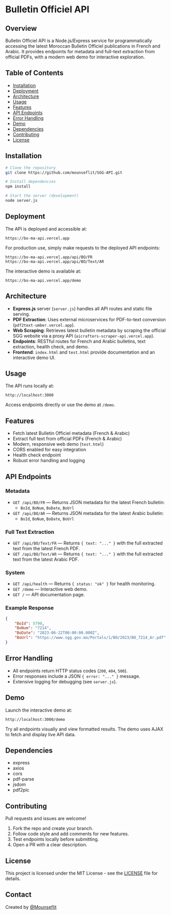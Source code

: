 

# Bulletin Officiel API

## Overview
Bulletin Officiel API is a Node.js/Express service for programmatically accessing the latest Moroccan Bulletin Officiel publications in French and Arabic. It provides endpoints for metadata and full-text extraction from official PDFs, with a modern web demo for interactive exploration.

## Table of Contents
- [Installation](#installation)
- [Deployment](#deployment)
- [Architecture](#architecture)
- [Usage](#usage)
- [Features](#features)
- [API Endpoints](#api-endpoints)
- [Error Handling](#error-handling)
- [Demo](#demo)
- [Dependencies](#dependencies)
- [Contributing](#contributing)
- [License](#license)

## Installation
```bash
# Clone the repository
git clone https://github.com/mounseflit/SGG-API.git

# Install dependencies
npm install

# Start the server (development)
node server.js
```

## Deployment
The API is deployed and accessible at:
```
https://bo-ma-api.vercel.app
```

For production use, simply make requests to the deployed API endpoints:
```
https://bo-ma-api.vercel.app/api/BO/FR
https://bo-ma-api.vercel.app/api/BO/Text/AR
```

The interactive demo is available at:
```
https://bo-ma-api.vercel.app/demo
```

## Architecture
- **Express.js** server (`server.js`) handles all API routes and static file serving.
- **PDF Extraction**: Uses external microservices for PDF-to-text conversion (`pdf2text-umber.vercel.app`).
- **Web Scraping**: Retrieves latest bulletin metadata by scraping the official SGG website via a proxy API (`aicrafters-scraper-api.vercel.app`).
- **Endpoints**: RESTful routes for French and Arabic bulletins, text extraction, health check, and demo.
- **Frontend**: `index.html` and `test.html` provide documentation and an interactive demo UI.

## Usage
The API runs locally at:
```
http://localhost:3000
```
Access endpoints directly or use the demo at `/demo`.

## Features
- Fetch latest Bulletin Officiel metadata (French & Arabic)
- Extract full text from official PDFs (French & Arabic)
- Modern, responsive web demo (`test.html`)
- CORS enabled for easy integration
- Health check endpoint
- Robust error handling and logging

## API Endpoints
### Metadata
- `GET /api/BO/FR` — Returns JSON metadata for the latest French bulletin:
	- `BoId`, `BoNum`, `BoDate`, `BoUrl`
- `GET /api/BO/AR` — Returns JSON metadata for the latest Arabic bulletin:
	- `BoId`, `BoNum`, `BoDate`, `BoUrl`

### Full Text Extraction
- `GET /api/BO/Text/FR` — Returns `{ text: "..." }` with the full extracted text from the latest French PDF.
- `GET /api/BO/Text/AR` — Returns `{ text: "..." }` with the full extracted text from the latest Arabic PDF.

### System
- `GET /api/health` — Returns `{ status: "ok" }` for health monitoring.
- `GET /demo` — Interactive web demo.
- `GET /` — API documentation page.

### Example Response
```json
{
	"BoId": 5790,
	"BoNum": "7214",
	"BoDate": "2023-06-22T00:00:00.000Z",
	"BoUrl": "https://www.sgg.gov.ma/Portals/1/BO/2023/BO_7214_Ar.pdf"
}
```

## Error Handling
- All endpoints return HTTP status codes (`200`, `404`, `500`).
- Error responses include a JSON `{ error: "..." }` message.
- Extensive logging for debugging (see `server.js`).

## Demo
Launch the interactive demo at:
```
http://localhost:3000/demo
```
Try all endpoints visually and view formatted results. The demo uses AJAX to fetch and display live API data.

## Dependencies
- express
- axios
- cors
- pdf-parse
- jsdom
- pdf2pic

## Contributing
Pull requests and issues are welcome!
1. Fork the repo and create your branch.
2. Follow code style and add comments for new features.
3. Test endpoints locally before submitting.
4. Open a PR with a clear description.

## License
This project is licensed under the MIT License - see the [LICENSE](LICENSE) file for details.

## Contact
Created by [@Mounseflit](https://github.com/Mounseflit)
